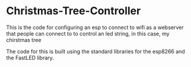 # Christmas-Tree-Controller
This is the code for configuring an esp to connect to wifi as a webserver that people can connect to to control an led string, in this case, my chirstmas tree

The code for this is built using the standard libraries for the esp8266 and the FastLED library.
